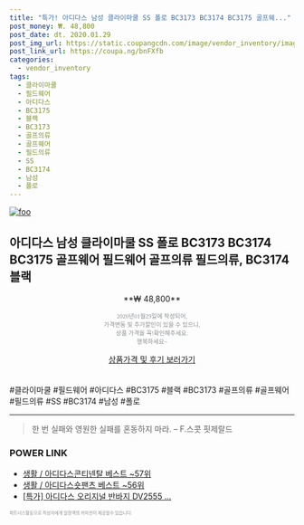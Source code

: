 ```yaml
--- 
title: "특가! 아디다스 남성 클라이마쿨 SS 폴로 BC3173 BC3174 BC3175 골프웨..." 
post_money: ₩. 48,800 
post_date: dt. 2020.01.29 
post_img_url: https://static.coupangcdn.com/image/vendor_inventory/images/2018/03/05/18/1/f6333c94-3c38-4f74-a1c5-ed3fd53d195f.jpg 
post_link_url: https://coupa.ng/bnFXfb 
categories: 
  - vendor_inventory 
tags: 
  - 클라이마쿨 
  - 필드웨어 
  - 아디다스 
  - BC3175 
  - 블랙 
  - BC3173 
  - 골프의류 
  - 골프웨어 
  - 필드의류 
  - SS 
  - BC3174 
  - 남성 
  - 폴로 
--- 
```

[![foo](https://static.coupangcdn.com/image/vendor_inventory/images/2018/03/05/18/1/f6333c94-3c38-4f74-a1c5-ed3fd53d195f.jpg)](https://coupa.ng/bnFXfb) 

## 아디다스 남성 클라이마쿨 SS 폴로 BC3173 BC3174 BC3175 골프웨어 필드웨어 골프의류 필드의류, BC3174 블랙 
<p style="text-align: center;">**₩ 48,800**</p> 
<p style="text-align: center;"><span style="color: #898c8f; font-family: Georgia,Times,serif; font-size: 0.75em;">2020년01월29일에 작성되어, <br>가격변동 및 추가할인이 있을 수 있으니,<br> 상품 가격을 꼭!확인해주세요.<br>행복하세요~</span> 
</p>	 
<div markdown="0" style="text-align: center;"><a href="https://coupa.ng/bnFXfb" class="btn btn--success">상품가격 및 후기 보러가기</a></div> 
<br><br> 
  #클라이마쿨 #필드웨어 #아디다스 #BC3175 #블랙 #BC3173 #골프의류 #골프웨어 #필드의류 #SS #BC3174 #남성 #폴로 
<hr> 

> 한 번 실패와 영원한 실패를 혼동하지 마라. – F.스콧 핏제랄드 


### POWER LINK

* <a href="https://blog.naver.com/santokki14/221783681582" target="_blank">생활 / 아디다스콘티넨탈 베스트 ~57위</a>
* <a href="https://blog.naver.com/santokki14/221787116636" target="_blank">생활 / 아디다스숏팬츠 베스트 ~56위</a>
* <a href="https://blog.naver.com/sakai111/221787765827" target="_blank">[특가] 아디다스 오리지널 반바지 DV2555 ...</a>

<span style="color: #898c8f; font-family: Georgia,Times,serif; font-size: 0.55em;">파트너스활동으로 작성자에게 일정액의 커미션이 제공될수 있습니다.</span> 
